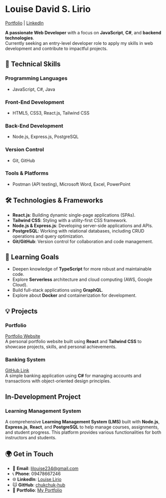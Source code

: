 # Louise David S. Lirio  
[Portfolio](https://portfolio-five-vert-36.vercel.app) | [LinkedIn](https://www.linkedin.com/in/louise-lirio-49165a277/)  

**A passionate Web Developer** with a focus on **JavaScript**, **C#**, and **backend technologies**.  
Currently seeking an entry-level developer role to apply my skills in web development and contribute to impactful projects.

## 🚀 **Technical Skills**

### **Programming Languages**
- JavaScript, C#, Java

### **Front-End Development**
- HTML5, CSS3, React.js, Tailwind CSS

### **Back-End Development**
- Node.js, Express.js, PostgreSQL

### **Version Control**
- Git, GitHub

### **Tools & Platforms**
- Postman (API testing), Microsoft Word, Excel, PowerPoint

## 🛠 **Technologies & Frameworks**

- **React.js**: Building dynamic single-page applications (SPAs).
- **Tailwind CSS**: Styling with a utility-first CSS framework.
- **Node.js & Express.js**: Developing server-side applications and APIs.
- **PostgreSQL**: Working with relational databases, including CRUD operations and query optimization.
- **Git/GitHub**: Version control for collaboration and code management.

## 🌱 **Learning Goals**
- Deepen knowledge of **TypeScript** for more robust and maintainable code.
- Explore **Serverless** architecture and cloud computing (AWS, Google Cloud).
- Build full-stack applications using **GraphQL**.
- Explore about **Docker** and containerization for development.

## 💡 **Projects**

### **Portfolio**
[Portfolio Website](https://portfolio-five-vert-36.vercel.app)  
A personal portfolio website built using **React** and **Tailwind CSS** to showcase projects, skills, and personal achievements.


### **Banking System**  
[GitHub Link](https://github.com/lalalala-rgb/banking-system)  
A simple banking application using **C#** for managing accounts and transactions with object-oriented design principles.


## **In-Development Project**

### **Learning Management System**
A comprehensive **Learning Management System (LMS)** built with **Node.js**, **Express.js**, **React**, and **PostgreSQL** to help manage courses, assignments, and student progress. This platform provides various functionalities for both instructors and students.


## 🌍 **Get in Touch**

- 📧 **Email**: lilouise234@gmail.com
- 📞 **Phone**: 09478667246
- 🌐 **LinkedIn**: [Louise Lirio](https://www.linkedin.com/in/louise-lirio-49165a277/)
- 🐱 **GitHub**: [chukchuk-hub](https://github.com/chukchuk-hub)
- 📝 **Portfolio**: [My Portfolio](https://portfolio-five-vert-36.vercel.app)
